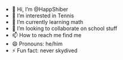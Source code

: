 - 👋 Hi, I’m @HappShiber
- 👀 I’m interested in Tennis
- 🌱 I’m currently learning math
- 💞️ I’m looking to collaborate on school stuff
- 📫 How to reach me find me 
- 😄 Pronouns: he/him
- ⚡ Fun fact: never skydived

<!---
HappShiber/HappShiber is a ✨ special ✨ repository because its `README.md` (this file) appears on your GitHub profile.
You can click the Preview link to take a look at your changes.
--->
